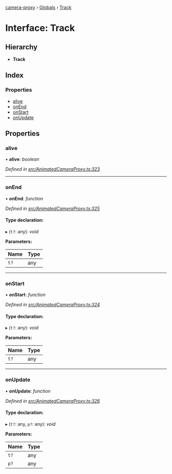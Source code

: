 [camera-proxy](../README.md) › [Globals](../globals.md) › [Track](track.md)

# Interface: Track

## Hierarchy

* **Track**

## Index

### Properties

* [alive](track.md#alive)
* [onEnd](track.md#onend)
* [onStart](track.md#onstart)
* [onUpdate](track.md#onupdate)

## Properties

###  alive

• **alive**: *boolean*

*Defined in [src/AnimatedCameraProxy.ts:323](https://github.com/alibaba/camera-proxy/blob/ce8c685/src/AnimatedCameraProxy.ts#L323)*

___

###  onEnd

• **onEnd**: *function*

*Defined in [src/AnimatedCameraProxy.ts:325](https://github.com/alibaba/camera-proxy/blob/ce8c685/src/AnimatedCameraProxy.ts#L325)*

#### Type declaration:

▸ (`t?`: any): *void*

**Parameters:**

Name | Type |
------ | ------ |
`t?` | any |

___

###  onStart

• **onStart**: *function*

*Defined in [src/AnimatedCameraProxy.ts:324](https://github.com/alibaba/camera-proxy/blob/ce8c685/src/AnimatedCameraProxy.ts#L324)*

#### Type declaration:

▸ (`t?`: any): *void*

**Parameters:**

Name | Type |
------ | ------ |
`t?` | any |

___

###  onUpdate

• **onUpdate**: *function*

*Defined in [src/AnimatedCameraProxy.ts:326](https://github.com/alibaba/camera-proxy/blob/ce8c685/src/AnimatedCameraProxy.ts#L326)*

#### Type declaration:

▸ (`t?`: any, `p?`: any): *void*

**Parameters:**

Name | Type |
------ | ------ |
`t?` | any |
`p?` | any |
